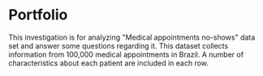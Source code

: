 # Portfolio
This investigation is for analyzing "Medical appointments no-shows" data set and answer some questions regarding it. This dataset collects information from 100,000 medical appointments in Brazil. A number of characteristics about each patient are included in each row.
